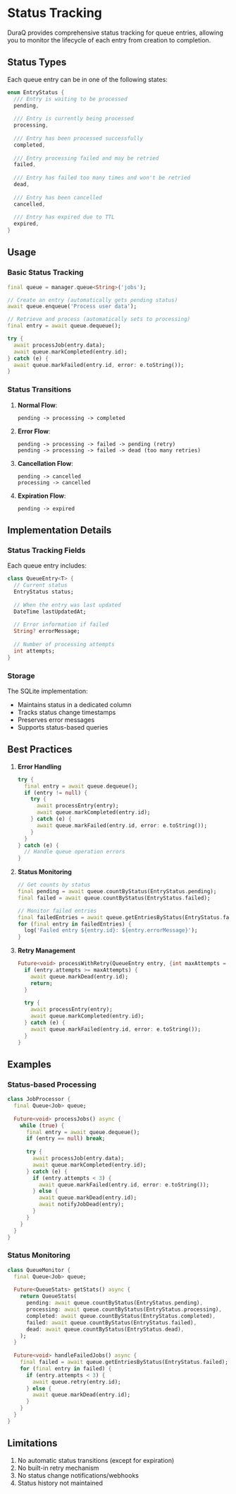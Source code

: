 # Status Tracking

DuraQ provides comprehensive status tracking for queue entries, allowing you to monitor the lifecycle of each entry from creation to completion.

## Status Types

Each queue entry can be in one of the following states:

```dart
enum EntryStatus {
  /// Entry is waiting to be processed
  pending,
  
  /// Entry is currently being processed
  processing,
  
  /// Entry has been processed successfully
  completed,
  
  /// Entry processing failed and may be retried
  failed,
  
  /// Entry has failed too many times and won't be retried
  dead,
  
  /// Entry has been cancelled
  cancelled,
  
  /// Entry has expired due to TTL
  expired,
}
```

## Usage

### Basic Status Tracking

```dart
final queue = manager.queue<String>('jobs');

// Create an entry (automatically gets pending status)
await queue.enqueue('Process user data');

// Retrieve and process (automatically sets to processing)
final entry = await queue.dequeue();

try {
  await processJob(entry.data);
  await queue.markCompleted(entry.id);
} catch (e) {
  await queue.markFailed(entry.id, error: e.toString());
}
```

### Status Transitions

1. **Normal Flow**:
   ```
   pending -> processing -> completed
   ```

2. **Error Flow**:
   ```
   pending -> processing -> failed -> pending (retry)
   pending -> processing -> failed -> dead (too many retries)
   ```

3. **Cancellation Flow**:
   ```
   pending -> cancelled
   processing -> cancelled
   ```

4. **Expiration Flow**:
   ```
   pending -> expired
   ```

## Implementation Details

### Status Tracking Fields

Each queue entry includes:
```dart
class QueueEntry<T> {
  // Current status
  EntryStatus status;
  
  // When the entry was last updated
  DateTime lastUpdatedAt;
  
  // Error information if failed
  String? errorMessage;
  
  // Number of processing attempts
  int attempts;
}
```

### Storage

The SQLite implementation:
- Maintains status in a dedicated column
- Tracks status change timestamps
- Preserves error messages
- Supports status-based queries

## Best Practices

1. **Error Handling**
   ```dart
   try {
     final entry = await queue.dequeue();
     if (entry != null) {
       try {
         await processEntry(entry);
         await queue.markCompleted(entry.id);
       } catch (e) {
         await queue.markFailed(entry.id, error: e.toString());
       }
     }
   } catch (e) {
     // Handle queue operation errors
   }
   ```

2. **Status Monitoring**
   ```dart
   // Get counts by status
   final pending = await queue.countByStatus(EntryStatus.pending);
   final failed = await queue.countByStatus(EntryStatus.failed);
   
   // Monitor failed entries
   final failedEntries = await queue.getEntriesByStatus(EntryStatus.failed);
   for (final entry in failedEntries) {
     log('Failed entry ${entry.id}: ${entry.errorMessage}');
   }
   ```

3. **Retry Management**
   ```dart
   Future<void> processWithRetry(QueueEntry entry, {int maxAttempts = 3}) async {
     if (entry.attempts >= maxAttempts) {
       await queue.markDead(entry.id);
       return;
     }
     
     try {
       await processEntry(entry);
       await queue.markCompleted(entry.id);
     } catch (e) {
       await queue.markFailed(entry.id, error: e.toString());
     }
   }
   ```

## Examples

### Status-based Processing

```dart
class JobProcessor {
  final Queue<Job> queue;
  
  Future<void> processJobs() async {
    while (true) {
      final entry = await queue.dequeue();
      if (entry == null) break;
      
      try {
        await processJob(entry.data);
        await queue.markCompleted(entry.id);
      } catch (e) {
        if (entry.attempts < 3) {
          await queue.markFailed(entry.id, error: e.toString());
        } else {
          await queue.markDead(entry.id);
          await notifyJobDead(entry);
        }
      }
    }
  }
}
```

### Status Monitoring

```dart
class QueueMonitor {
  final Queue<Job> queue;
  
  Future<QueueStats> getStats() async {
    return QueueStats(
      pending: await queue.countByStatus(EntryStatus.pending),
      processing: await queue.countByStatus(EntryStatus.processing),
      completed: await queue.countByStatus(EntryStatus.completed),
      failed: await queue.countByStatus(EntryStatus.failed),
      dead: await queue.countByStatus(EntryStatus.dead),
    );
  }
  
  Future<void> handleFailedJobs() async {
    final failed = await queue.getEntriesByStatus(EntryStatus.failed);
    for (final entry in failed) {
      if (entry.attempts < 3) {
        await queue.retry(entry.id);
      } else {
        await queue.markDead(entry.id);
      }
    }
  }
}
```

## Limitations

1. No automatic status transitions (except for expiration)
2. No built-in retry mechanism
3. No status change notifications/webhooks
4. Status history not maintained 